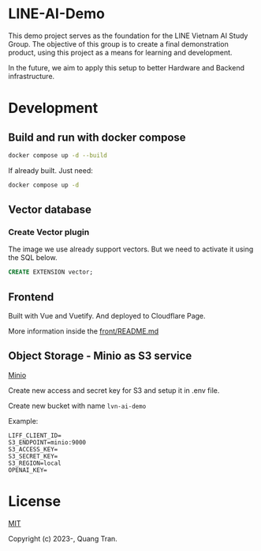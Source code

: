 # LINE-AI-Demo

This demo project serves as the foundation for the LINE Vietnam AI Study Group. The objective of this group is to create a final demonstration product, using this project as a means for learning and development.

In the future, we aim to apply this setup to better Hardware and Backend infrastructure.

# Development

## Build and run with docker compose

```bash
docker compose up -d --build
```

If already built. Just need:

```bash
docker compose up -d
```

## Vector database

### Create Vector plugin

The image we use already support vectors. But we need to activate it using the SQL below.

```SQL
CREATE EXTENSION vector;
```

## Frontend

Built with Vue and Vuetify. And deployed to Cloudflare Page.

More information inside the [front/README.md](/front/README.md)

## Object Storage - Minio as S3 service

[Minio](https://min.io/)

Create new access and secret key for S3 and setup it in .env file.

Create new bucket with name `lvn-ai-demo`

Example:

```
LIFF_CLIENT_ID=
S3_ENDPOINT=minio:9000
S3_ACCESS_KEY=
S3_SECRET_KEY=
S3_REGION=local
OPENAI_KEY=
```

# License

[MIT](https://opensource.org/licenses/MIT)

Copyright (c) 2023-, Quang Tran.
